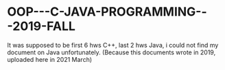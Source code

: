 # OOP---C-JAVA-PROGRAMMING---2019-FALL
It was supposed to be first 6 hws C++, last 2 hws Java, i could not find my document on Java unfortunately. (Because this documents wrote in 2019, uploaded here in 2021 March)
